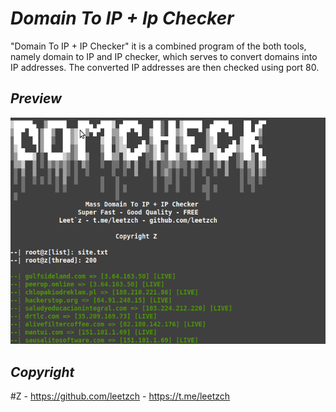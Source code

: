 # _Domain To IP + Ip Checker_
"Domain To IP + IP Checker" it is a combined program of the both tools, namely domain to IP and IP checker, which serves to convert domains into IP addresses. The converted IP addresses are then checked using port 80.

## _Preview_
![ss](https://raw.githubusercontent.com/leetzch/domcheck/main/domcheck.png)

## _Copyright_
#Z - https://github.com/leetzch - https://t.me/leetzch
